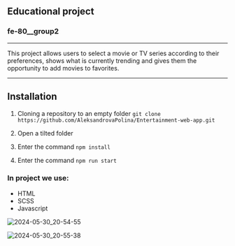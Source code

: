 ## Educational project
### fe-80__group2
***
This project allows users to select a movie or TV series according to their preferences, shows what is currently trending and gives them the opportunity to add movies to favorites.
***

## Installation
1. Cloning a repository to an empty folder ```git clone https://github.com/AleksandrovaPolina/Entertainment-web-app.git```

2. Open a tilted folder

3. Enter the command ```npm install```

4. Enter the command ```npm run start```



### In project we use:
* HTML
* SCSS
* Javascript

![2024-05-30_20-54-55](https://github.com/NadinKonst/Movie_app/assets/148748559/9ed060cc-ac2e-427d-ac77-987eb7ab2058)

![2024-05-30_20-55-38](https://github.com/NadinKonst/Movie_app/assets/148748559/294ef4a8-de8e-46c9-8384-402e5c8bd19b)
